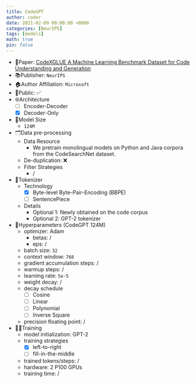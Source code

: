 ```yaml
---
title: CodeGPT
author: coder
date: 2021-02-09 00:00:00 +0800
categories: [NeurIPS]
tags: [models]
math: true
pin: false
---
```


- 📙Paper: [CodeXGLUE A Machine Learning Benchmark Dataset for Code Understanding and Generation](https://datasets-benchmarks-proceedings.neurips.cc/paper/2021/file/c16a5320fa475530d9583c34fd356ef5-Paper-round1.pdf)
- 📚Publisher: `NeurIPS`
- 🏠Author Affiliation: `Microsoft`
- 🔑Public: ✅
- 🌐Architecture
  + [ ] Encoder-Decoder
  + [x] Decoder-Only
- 📏Model Size
  + `124M`
- 🗂️Data pre-processing
  + Data Resource
    * We pretrain monolingual models on Python and Java corpora from the CodeSearchNet dataset.
  + De-duplication: ❌
  + Filter Strategies
    * /
- 🍉Tokenizer
  + Technology
    * [x] Byte-level Byte-Pair-Encoding (BBPE)
    * [ ] SentencePiece
  + Details
    * Optional 1: Newly obtained on the code corpus
    * Optional 2: GPT-2 tokenizer
- 🧪Hyperparameters (CodeGPT 124M)
  + optimizer: Adam
    * betas: /
    * eps: /
  + batch size: `32`
  + context window: `768`
  + gradient accumulation steps: /
  + warmup steps: /
  + learning rate: `5e-5`
  + weight decay: /
  + decay schedule
    * [ ] Cosine
    * [ ] Linear
    * [ ] Polynomial
    * [ ] Inverse Square
  + precision floating point: /
- 🏃‍♀️Training
  + model initialization: GPT-2
  + training strategies
    * [x] left-to-right
    * [ ] fill-in-the-middle
  + trained tokens/steps: /
  + hardware: 2 P100 GPUs
  + training time: /
